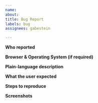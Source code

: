 ```yaml
---
name: 
about: 
title: Bug Report
labels: bug
assignees: gabestein

---
```


**Who reported**

**Browser & Operating System (if required)**

**Plain-language description**

**What the user expected**

**Steps to reproduce**

**Screenshots**

